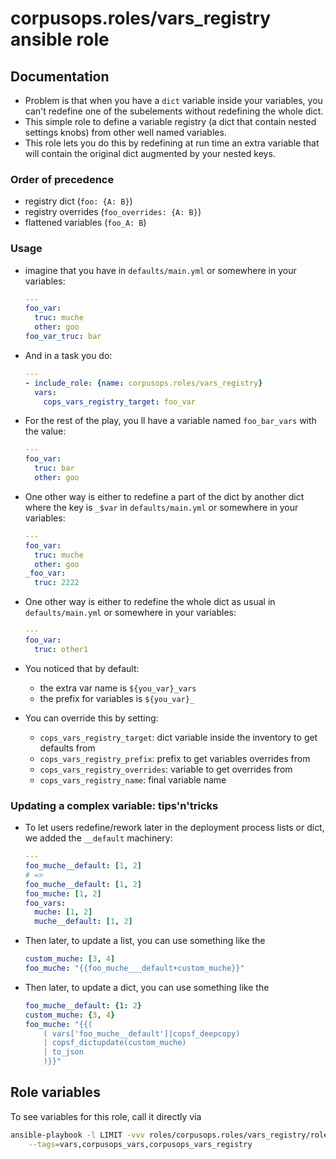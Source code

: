 # corpusops.roles/vars_registry ansible role
## Documentation
- Problem is that when you have a ``dict`` variable inside your variables,
  you can't redefine one of the subelements without redefining the whole dict.
- This simple role to define a variable registry
  (a dict that contain nested settings knobs)
  from other well named variables.
- This role lets you do this by redefining at run time an extra variable
  that will contain the original dict augmented by your nested keys.

### Order of precedence
- registry dict (``foo: {A: B}``)
- registry overrides (``foo_overrides: {A: B}``)
- flattened variables (``foo_A: B``)

### Usage
- imagine that you have in ``defaults/main.yml`` or somewhere in your variables:

    ```yaml
    ---
    foo_var:
      truc: muche
      other: goo
    foo_var_truc: bar
    ```

- And in a task you do:

    ```yaml
    ---
    - include_role: {name: corpusops.roles/vars_registry}
      vars:
        cops_vars_registry_target: foo_var
    ```

- For the rest of the play, you ll have a variable named ``foo_bar_vars`` with the value:

    ```yaml
    ---
    foo_var:
      truc: bar
      other: goo
    ```

- One other way is either to redefine a part of the dict by another dict
  where the key is ``_$var`` in ``defaults/main.yml`` or somewhere in your variables:

    ```yaml
    ---
    foo_var:
      truc: muche
      other: goo
    _foo_var:
      truc: 2222
    ```

- One other way is either to redefine the whole dict as usual in ``defaults/main.yml`` or somewhere in your variables:

    ```yaml
    ---
    foo_var:
      truc: other1
    ```


- You noticed that by default:
    - the extra var name is ``${you_var}_vars``
    - the prefix for variables is ``${you_var}_``

- You can override this by setting:

    - ``cops_vars_registry_target``: dict variable inside the inventory to get defaults from
    - ``cops_vars_registry_prefix``: prefix to get variables overrides from
    - ``cops_vars_registry_overrides``: variable to get overrides from
    - ``cops_vars_registry_name``: final variable name

### Updating a complex variable: tips'n'tricks
- To let users redefine/rework later in the deployment process lists or dict, we added the ``__default`` machinery:
    ```yaml
    ---
    foo_muche__default: [1, 2]
    # => 
    foo_muche__default: [1, 2]
    foo_muche: [1, 2]
    foo_vars: 
      muche: [1, 2]
      muche__default: [1, 2]
    ```
- Then later, to update a list, you can use something like the    

  ```yaml
  custom_muche: [3, 4]
  foo_muche: "{{foo_muche___default+custom_muche}}"
  ```
    
- Then later, to update a dict, you can use something like the    

  ```yaml
  foo_muche__default: {1: 2}
  custom_muche: {3, 4}
  foo_muche: "{{(
      ( vars['foo_muche__default']|copsf_deepcopy)
      | copsf_dictupdate(custom_muche)
      | to_json
      )}}"
  ```
    

## Role variables
To see variables for this role, call it directly via
```bash
ansible-playbook -l LIMIT -vvv roles/corpusops.roles/vars_registry/role.yml \
    --tags=vars,corpusops_vars,corpusops_vars_registry
```
